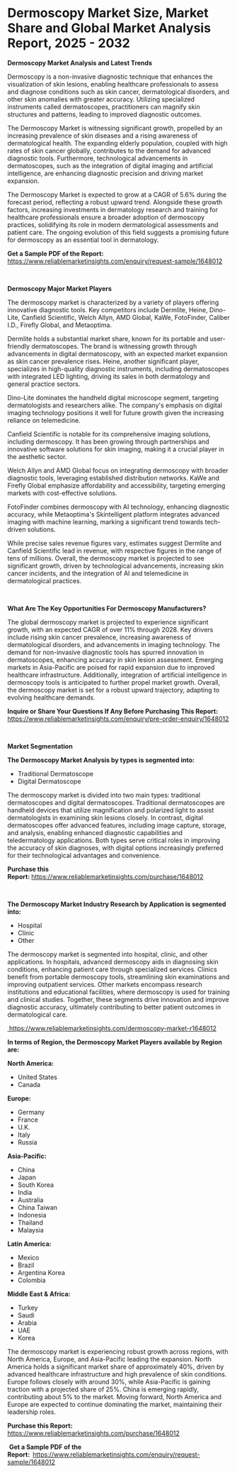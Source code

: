 <p><h1>Dermoscopy Market Size, Market Share and Global Market Analysis Report, 2025 - 2032</h1></p><p><strong>Dermoscopy Market Analysis and Latest Trends</strong></p>
<p><p>Dermoscopy is a non-invasive diagnostic technique that enhances the visualization of skin lesions, enabling healthcare professionals to assess and diagnose conditions such as skin cancer, dermatological disorders, and other skin anomalies with greater accuracy. Utilizing specialized instruments called dermatoscopes, practitioners can magnify skin structures and patterns, leading to improved diagnostic outcomes.</p><p>The Dermoscopy Market is witnessing significant growth, propelled by an increasing prevalence of skin diseases and a rising awareness of dermatological health. The expanding elderly population, coupled with high rates of skin cancer globally, contributes to the demand for advanced diagnostic tools. Furthermore, technological advancements in dermatoscopes, such as the integration of digital imaging and artificial intelligence, are enhancing diagnostic precision and driving market expansion.</p><p>The Dermoscopy Market is expected to grow at a CAGR of 5.6% during the forecast period, reflecting a robust upward trend. Alongside these growth factors, increasing investments in dermatology research and training for healthcare professionals ensure a broader adoption of dermoscopy practices, solidifying its role in modern dermatological assessments and patient care. The ongoing evolution of this field suggests a promising future for dermoscopy as an essential tool in dermatology.</p></p>
<p><strong>Get a Sample PDF of the Report:&nbsp;</strong> <a href="https://www.reliablemarketinsights.com/enquiry/request-sample/1648012?utm_campaign=2181&utm_medium=2&utm_source=Github&utm_content=ia&utm_term=13042025&utm_id=dermoscopy">https://www.reliablemarketinsights.com/enquiry/request-sample/1648012</a></p>
<p>&nbsp;</p>
<p><strong>Dermoscopy Major Market Players</strong></p>
<p><p>The dermoscopy market is characterized by a variety of players offering innovative diagnostic tools. Key competitors include Dermlite, Heine, Dino-Lite, Canfield Scientific, Welch Allyn, AMD Global, KaWe, FotoFinder, Caliber I.D., Firefly Global, and Metaoptima.</p><p>Dermlite holds a substantial market share, known for its portable and user-friendly dermatoscopes. The brand is witnessing growth through advancements in digital dermatoscopy, with an expected market expansion as skin cancer prevalence rises. Heine, another significant player, specializes in high-quality diagnostic instruments, including dermatoscopes with integrated LED lighting, driving its sales in both dermatology and general practice sectors.</p><p>Dino-Lite dominates the handheld digital microscope segment, targeting dermatologists and researchers alike. The company's emphasis on digital imaging technology positions it well for future growth given the increasing reliance on telemedicine.</p><p>Canfield Scientific is notable for its comprehensive imaging solutions, including dermoscopy. It has been growing through partnerships and innovative software solutions for skin imaging, making it a crucial player in the aesthetic sector.</p><p>Welch Allyn and AMD Global focus on integrating dermoscopy with broader diagnostic tools, leveraging established distribution networks. KaWe and Firefly Global emphasize affordability and accessibility, targeting emerging markets with cost-effective solutions.</p><p>FotoFinder combines dermoscopy with AI technology, enhancing diagnostic accuracy, while Metaoptima's Skintelligent platform integrates advanced imaging with machine learning, marking a significant trend towards tech-driven solutions.</p><p>While precise sales revenue figures vary, estimates suggest Dermlite and Canfield Scientific lead in revenue, with respective figures in the range of tens of millions. Overall, the dermoscopy market is projected to see significant growth, driven by technological advancements, increasing skin cancer incidents, and the integration of AI and telemedicine in dermatological practices.</p></p>
<p>&nbsp;</p>
<p><strong>What Are The Key Opportunities For Dermoscopy Manufacturers?</strong></p>
<p><p>The global dermoscopy market is projected to experience significant growth, with an expected CAGR of over 11% through 2028. Key drivers include rising skin cancer prevalence, increasing awareness of dermatological disorders, and advancements in imaging technology. The demand for non-invasive diagnostic tools has spurred innovation in dermatoscopes, enhancing accuracy in skin lesion assessment. Emerging markets in Asia-Pacific are poised for rapid expansion due to improved healthcare infrastructure. Additionally, integration of artificial intelligence in dermoscopy tools is anticipated to further propel market growth. Overall, the dermoscopy market is set for a robust upward trajectory, adapting to evolving healthcare demands.</p></p>
<p><strong>Inquire or Share Your Questions If Any Before Purchasing This Report:</strong> <a href="https://www.reliablemarketinsights.com/enquiry/pre-order-enquiry/1648012?utm_campaign=2181&utm_medium=2&utm_source=Github&utm_content=ia&utm_term=13042025&utm_id=dermoscopy">https://www.reliablemarketinsights.com/enquiry/pre-order-enquiry/1648012</a></p>
<p>&nbsp;</p>
<p><strong>Market Segmentation</strong></p>
<p><strong>The Dermoscopy Market Analysis by types is segmented into:</strong></p>
<p><ul><li>Traditional Dermatoscope</li><li>Digital Dermatoscope</li></ul></p>
<p><p>The dermoscopy market is divided into two main types: traditional dermatoscopes and digital dermatoscopes. Traditional dermatoscopes are handheld devices that utilize magnification and polarized light to assist dermatologists in examining skin lesions closely. In contrast, digital dermatoscopes offer advanced features, including image capture, storage, and analysis, enabling enhanced diagnostic capabilities and teledermatology applications. Both types serve critical roles in improving the accuracy of skin diagnoses, with digital options increasingly preferred for their technological advantages and convenience.</p></p>
<p><strong>Purchase this Report:&nbsp;</strong><a href="https://www.reliablemarketinsights.com/purchase/1648012?utm_campaign=2181&utm_medium=2&utm_source=Github&utm_content=ia&utm_term=13042025&utm_id=dermoscopy">https://www.reliablemarketinsights.com/purchase/1648012</a></p>
<p>&nbsp;</p>
<p><strong>The Dermoscopy Market Industry Research by Application is segmented into:</strong></p>
<p><ul><li>Hospital</li><li>Clinic</li><li>Other</li></ul></p>
<p><p>The dermoscopy market is segmented into hospital, clinic, and other applications. In hospitals, advanced dermoscopy aids in diagnosing skin conditions, enhancing patient care through specialized services. Clinics benefit from portable dermoscopy tools, streamlining skin examinations and improving outpatient services. Other markets encompass research institutions and educational facilities, where dermoscopy is used for training and clinical studies. Together, these segments drive innovation and improve diagnostic accuracy, ultimately contributing to better patient outcomes in dermatological care.</p></p>
<p><a href="https://www.reliablemarketinsights.com/dermoscopy-market-r1648012?utm_campaign=2181&utm_medium=2&utm_source=Github&utm_content=ia&utm_term=13042025&utm_id=dermoscopy">&nbsp;https://www.reliablemarketinsights.com/dermoscopy-market-r1648012</a></p>
<p><strong>In terms of Region, the Dermoscopy Market Players available by Region are:</strong></p>
<p>
    <p> <strong> North America: </strong>
        <ul>
            <li>United States</li>
            <li>Canada</li>
        </ul>
        </p> 
    <p> <strong> Europe: </strong>
        <ul>
            <li>Germany</li>
            <li>France</li>
            <li>U.K.</li>
            <li>Italy</li>
            <li>Russia</li>
        </ul>
        </p> 
    <p> <strong> Asia-Pacific: </strong>
        <ul>
            <li>China</li>
            <li>Japan</li>
            <li>South Korea</li>
            <li>India</li>
            <li>Australia</li>
            <li>China Taiwan</li>
            <li>Indonesia</li>
            <li>Thailand</li>
            <li>Malaysia</li>
        </ul>
        </p> 
    <p> <strong> Latin America: </strong>
        <ul>
            <li>Mexico</li>
            <li>Brazil</li>
            <li>Argentina Korea</li>
            <li>Colombia</li>
        </ul>
        </p> 
    <p> <strong> Middle East & Africa: </strong>
        <ul>
            <li>Turkey</li>
            <li>Saudi</li>
            <li>Arabia</li>
            <li>UAE</li>
            <li>Korea</li>
        </ul>
    </p>
    </p>
<p><p>The dermoscopy market is experiencing robust growth across regions, with North America, Europe, and Asia-Pacific leading the expansion. North America holds a significant market share of approximately 40%, driven by advanced healthcare infrastructure and high prevalence of skin conditions. Europe follows closely with around 30%, while Asia-Pacific is gaining traction with a projected share of 25%. China is emerging rapidly, contributing about 5% to the market. Moving forward, North America and Europe are expected to continue dominating the market, maintaining their leadership roles.</p></p>
<p><strong>Purchase this Report: </strong><a href="https://www.reliablemarketinsights.com/purchase/1648012?utm_campaign=2181&utm_medium=2&utm_source=Github&utm_content=ia&utm_term=13042025&utm_id=dermoscopy">https://www.reliablemarketinsights.com/purchase/1648012</a></p>
<p>&nbsp;<strong>Get a Sample PDF of the Report:&nbsp;&nbsp;</strong><a href="https://www.reliablemarketinsights.com/enquiry/request-sample/1648012?utm_campaign=2181&utm_medium=2&utm_source=Github&utm_content=ia&utm_term=13042025&utm_id=dermoscopy">https://www.reliablemarketinsights.com/enquiry/request-sample/1648012</a></p>
<p><strong></strong></p>
<p><p></p><p></p><p></p></p>